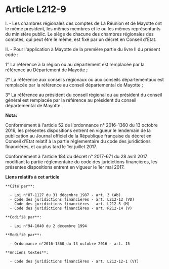 # Article L212-9

I. - Les chambres régionales des comptes de La Réunion et de Mayotte ont le même président, les mêmes membres et le ou les
mêmes représentants du ministère public. Le siège de chacune des chambres régionales des comptes, qui peut être le même, est
fixé par un décret en Conseil d'Etat.

II. - Pour l'application à Mayotte de la première partie du livre II du présent code :

1° La référence à la région ou au département est remplacée par la référence au Département de Mayotte ;

2° La référence aux conseils régionaux ou aux conseils départementaux est remplacée par la référence au conseil départemental
de Mayotte ;

3° La référence au président du conseil régional ou au président du conseil général est remplacée par la référence au
président du conseil départemental de Mayotte.

**Nota:**

Conformément à l'article 52 de l'ordonnance n° 2016-1360 du 13 octobre 2016, les présentes dispositions entrent en vigueur le
lendemain de la publication au Journal officiel de la République française du décret en Conseil d'Etat relatif à la partie
réglementaire du code des juridictions financières, et au plus tard le 1er juillet 2017.

Conformément à l'article 184 du décret n° 2017-671 du 28 avril 2017 modifiant la partie réglementaire du code des
juridictions financières, les présentes dispositions entrent en vigueur le 1er mai 2017.

**Liens relatifs à cet article**

	**Cité par**:

	  - Loi n°87-1127 du 31 décembre 1987 - art. 3 (Ab)
	  - Code des juridictions financières - art. L212-12 (VD)
	  - Code des juridictions financières - art. L212-5 (M)
	  - Code des juridictions financières - art. R212-14 (V)

	**Codifié par**:

	  - Loi n°94-1040 du 2 décembre 1994

	**Modifié par**:

	  - Ordonnance n°2016-1360 du 13 octobre 2016 - art. 15

	**Anciens textes**:

	  - Code des juridictions financières - art. L212-12-1 (VT)
